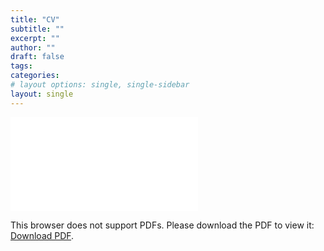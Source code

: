 ```yaml
---
title: "CV"
subtitle: ""
excerpt: ""
author: ""
draft: false
tags:
categories:
# layout options: single, single-sidebar
layout: single
---
```


<object data="prosser_cv.pdf#navpanes=0" type="application/pdf" width="100%" height="600px">
    <embed src="prosser_cv.pdf">
        <p>This browser does not support PDFs. Please download the PDF to view it: <a href="prosser_cv.pdf">Download PDF</a>.</p>
    </embed>
</object>